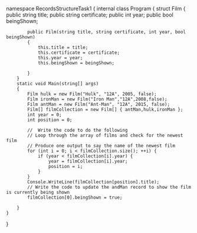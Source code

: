 namespace RecordsStructureTask1
{
    internal class Program
    {
        struct Film
        {
            public string title;
            public string certificate;
            public int year;
            public bool beingShown;
        
            public Film(string title, string certificate, int year, bool beingShown)
            {
                this.title = title;
                this.certificate = certificate;
                this.year = year;
                this.beingShown = beingShown;

            }
        }
        static void Main(string[] args)
        {
            Film hulk = new Film("Hulk", "12A", 2005, false);
            Film ironMan = new Film("Iron Man","12A",2008,false);
            Film antMan = new Film("Ant-Man", "12A", 2015, false);
            Film[] filmCollection = new Film[] { antMan,hulk,ironMan };
            int year = 0;
            int position = 0;

            //  Write the code to do the following
            // Loop through the array of films and check for the newest film
            // Produce one output to say the name of the newest film
            for (int i = 0; i < filmCollection.size(); ++i) {
                if (year < filmCollection[i].year) {
                    year = filmCollection[i].year;
                    position = i;
                }
            }
            Console.WriteLine(filmCollection[position].title);
            // Write the code to update the andMan record to show the film is currently being shown
            filmCollection[0].beingShown = true;

        }
    }
}
